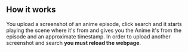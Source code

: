 ## How it works

You upload a screenshot of an anime episode, click search and it starts playing the scene where it's from and gives you the Anime it's from the episode and an approximate timestamp.
In order to upload another screenshot and search **you must reload the webpage**.